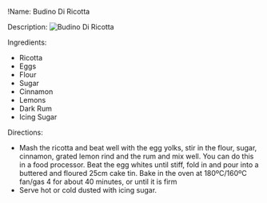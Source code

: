 !Name: Budino Di Ricotta

Description:
![Budino Di Ricotta](https://www.themealdb.com/images/media/meals/1549542877.jpg "Budino Di Ricotta")

Ingredients:
- Ricotta
- Eggs
- Flour
- Sugar
- Cinnamon
- Lemons
- Dark Rum
- Icing Sugar

Directions:
- Mash the ricotta and beat well with the egg yolks, stir in the flour, sugar, cinnamon, grated lemon rind and the rum and mix well. You can do this in a food processor. Beat the egg whites until stiff, fold in and pour into a buttered and floured 25cm cake tin. Bake in the oven at 180ºC/160ºC fan/gas 4 for about 40 minutes, or until it is firm
- Serve hot or cold dusted with icing sugar.
